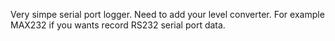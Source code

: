 Very simpe serial port logger.
Need to add your level converter. For example MAX232 if you wants record RS232 serial port data.
